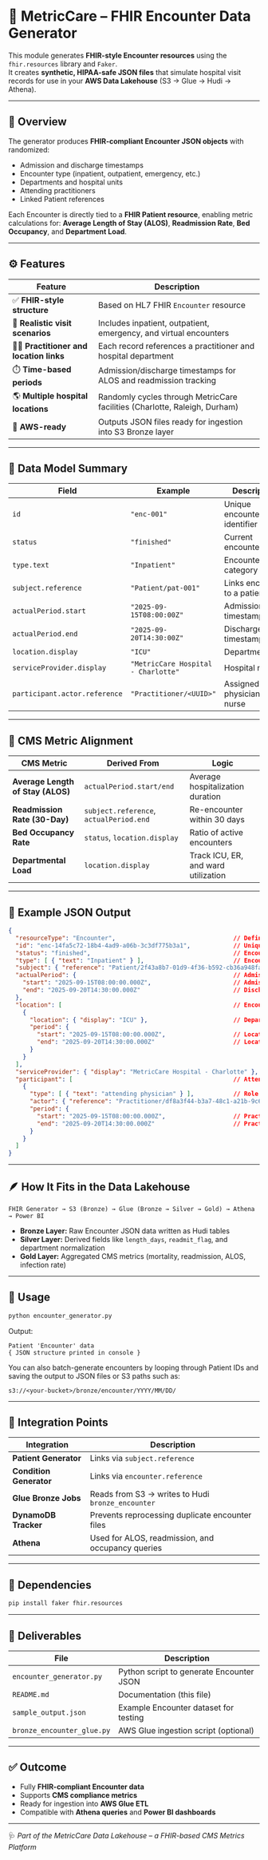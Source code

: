 # 🏥 MetricCare – FHIR Encounter Data Generator

This module generates **FHIR-style Encounter resources** using the `fhir.resources` library and `Faker`.  
It creates **synthetic, HIPAA-safe JSON files** that simulate hospital visit records for use in your **AWS Data Lakehouse** (S3 → Glue → Hudi → Athena).

---

## 📌 Overview

The generator produces **FHIR-compliant Encounter JSON objects** with randomized:
- Admission and discharge timestamps
- Encounter type (inpatient, outpatient, emergency, etc.)
- Departments and hospital units
- Attending practitioners
- Linked Patient references

Each Encounter is directly tied to a **FHIR Patient resource**, enabling metric calculations for:
**Average Length of Stay (ALOS)**, **Readmission Rate**, **Bed Occupancy**, and **Department Load**.

---

## ⚙️ Features

| Feature | Description |
|----------|--------------|
| ✅ **FHIR-style structure** | Based on HL7 FHIR `Encounter` resource |
| 🏥 **Realistic visit scenarios** | Includes inpatient, outpatient, emergency, and virtual encounters |
| 🧑‍⚕️ **Practitioner and location links** | Each record references a practitioner and hospital department |
| ⏱️ **Time-based periods** | Admission/discharge timestamps for ALOS and readmission tracking |
| 🌎 **Multiple hospital locations** | Randomly cycles through MetricCare facilities (Charlotte, Raleigh, Durham) |
| 💾 **AWS-ready** | Outputs JSON files ready for ingestion into S3 Bronze layer |

---

## 🧩 Data Model Summary

| Field | Example | Description |
|--------|----------|-------------|
| `id` | `"enc-001"` | Unique encounter identifier |
| `status` | `"finished"` | Current encounter state |
| `type.text` | `"Inpatient"` | Encounter category |
| `subject.reference` | `"Patient/pat-001"` | Links encounter to a patient |
| `actualPeriod.start` | `"2025-09-15T08:00:00Z"` | Admission timestamp |
| `actualPeriod.end` | `"2025-09-20T14:30:00Z"` | Discharge timestamp |
| `location.display` | `"ICU"` | Department/unit |
| `serviceProvider.display` | `"MetricCare Hospital - Charlotte"` | Hospital name |
| `participant.actor.reference` | `"Practitioner/<UUID>"` | Assigned physician or nurse |

---

## 🧮 CMS Metric Alignment

| CMS Metric | Derived From | Logic |
|-------------|--------------|-------|
| **Average Length of Stay (ALOS)** | `actualPeriod.start/end` | Average hospitalization duration |
| **Readmission Rate (30-Day)** | `subject.reference`, `actualPeriod.end` | Re-encounter within 30 days |
| **Bed Occupancy Rate** | `status`, `location.display` | Ratio of active encounters |
| **Departmental Load** | `location.display` | Track ICU, ER, and ward utilization |

---

## 🧰 Example JSON Output

```json
{
  "resourceType": "Encounter",                                 // Defines FHIR resource type
  "id": "enc-14fa5c72-18b4-4ad9-a06b-3c3df775b3a1",            // Unique encounter ID (primary key)
  "status": "finished",                                        // Encounter lifecycle state (used for occupancy metrics)
  "type": [ { "text": "Inpatient" } ],                         // Encounter category (e.g., Inpatient, Outpatient)
  "subject": { "reference": "Patient/2f43a8b7-01d9-4f36-b592-cb36a948fa53" },  // Patient FHIR reference
  "actualPeriod": {                                            // Admission/discharge timestamps (ALOS calculation)
    "start": "2025-09-15T08:00:00.000Z",                       // Admission time
    "end": "2025-09-20T14:30:00.000Z"                          // Discharge time
  },
  "location": [                                                // Encounter location section
    {
      "location": { "display": "ICU" },                        // Department/unit (used for Department Load metric)
      "period": {
        "start": "2025-09-15T08:00:00.000Z",                   // Location admission time
        "end": "2025-09-20T14:30:00.000Z"                      // Location discharge time
      }
    }
  ],
  "serviceProvider": { "display": "MetricCare Hospital - Charlotte" }, // Hospital name (regional CMS comparison)
  "participant": [                                             // Attending staff details
    {
      "type": [ { "text": "attending physician" } ],           // Role of practitioner
      "actor": { "reference": "Practitioner/df8a3f44-b3a7-48c1-a21b-9c6461b3b02d" }, // Practitioner reference
      "period": {
        "start": "2025-09-15T08:00:00.000Z",                   // Practitioner involvement start
        "end": "2025-09-20T14:30:00.000Z"                      // Practitioner involvement end
      }
    }
  ]
}
```

---

## 🪶 How It Fits in the Data Lakehouse

```
FHIR Generator → S3 (Bronze) → Glue (Bronze → Silver → Gold) → Athena → Power BI
```

- **Bronze Layer:** Raw Encounter JSON data written as Hudi tables  
- **Silver Layer:** Derived fields like `length_days`, `readmit_flag`, and department normalization  
- **Gold Layer:** Aggregated CMS metrics (mortality, readmission, ALOS, infection rate)  

---

## 🚀 Usage

```bash
python encounter_generator.py
```

Output:
```
Patient 'Encounter' data
{ JSON structure printed in console }
```

You can also batch-generate encounters by looping through Patient IDs and saving the output to JSON files or S3 paths such as:
```
s3://<your-bucket>/bronze/encounter/YYYY/MM/DD/
```

---

## 🧱 Integration Points

| Integration | Description |
|--------------|--------------|
| **Patient Generator** | Links via `subject.reference` |
| **Condition Generator** | Links via `encounter.reference` |
| **Glue Bronze Jobs** | Reads from S3 → writes to Hudi `bronze_encounter` |
| **DynamoDB Tracker** | Prevents reprocessing duplicate encounter files |
| **Athena** | Used for ALOS, readmission, and occupancy queries |

---

## 🧰 Dependencies

```bash
pip install faker fhir.resources
```

---

## 🧾 Deliverables

| File | Description |
|------|--------------|
| `encounter_generator.py` | Python script to generate Encounter JSON |
| `README.md` | Documentation (this file) |
| `sample_output.json` | Example Encounter dataset for testing |
| `bronze_encounter_glue.py` | AWS Glue ingestion script (optional) |

---

## ✅ Outcome

- Fully **FHIR-compliant Encounter data**
- Supports **CMS compliance metrics**
- Ready for ingestion into **AWS Glue ETL**
- Compatible with **Athena queries** and **Power BI dashboards**

---

🩺 *Part of the MetricCare Data Lakehouse – a FHIR-based CMS Metrics Platform*

